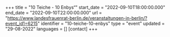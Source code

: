 +++
title = "10 Teiche - 10 Enbys“"
start_date = "2022-09-10T18:00:00.000"
end_date = "2022-09-10T22:00:00.000"
url = "https://www.landesfrauenrat-berlin.de/veranstaltungen-in-berlin/?event_id1=6215"
identifier = "10-teiche-10-enbys"
type = "event"
updated = "29-08-2022"
languages = []
[contact]
+++